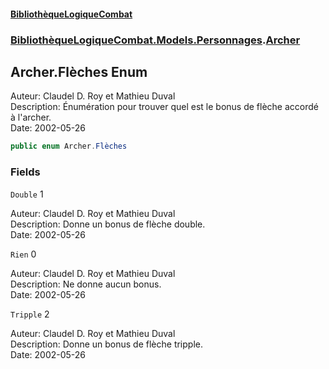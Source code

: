 #### [BibliothèqueLogiqueCombat](readme.md 'readme')
### [BibliothèqueLogiqueCombat.Models.Personnages](readme.md#BibliothèqueLogiqueCombat.Models.Personnages 'BibliothèqueLogiqueCombat.Models.Personnages').[Archer](BibliothèqueLogiqueCombat.Models.Personnages.Archer.md 'BibliothèqueLogiqueCombat.Models.Personnages.Archer')

## Archer.Flèches Enum

Auteur: Claudel D. Roy et Mathieu Duval    
Description: Énumération pour trouver quel est le bonus de flèche accordé à l'archer.    
Date:  2002-05-26

```csharp
public enum Archer.Flèches
```
### Fields

<a name='BibliothèqueLogiqueCombat.Models.Personnages.Archer.Flèches.Double'></a>

`Double` 1

Auteur: Claudel D. Roy et Mathieu Duval    
Description: Donne un bonus de flèche double.     
Date:  2002-05-26

<a name='BibliothèqueLogiqueCombat.Models.Personnages.Archer.Flèches.Rien'></a>

`Rien` 0

Auteur: Claudel D. Roy et Mathieu Duval    
Description: Ne donne aucun bonus.     
Date:  2002-05-26

<a name='BibliothèqueLogiqueCombat.Models.Personnages.Archer.Flèches.Tripple'></a>

`Tripple` 2

Auteur: Claudel D. Roy et Mathieu Duval    
Description: Donne un bonus de flèche tripple.     
Date:  2002-05-26